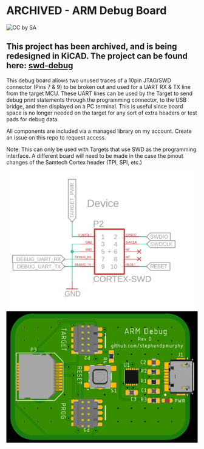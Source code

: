 # ARCHIVED - ARM Debug Board
![CC by SA](https://i.creativecommons.org/l/by-sa/4.0/88x31.png)

## This project has been archived, and is being redesigned in KiCAD. The project can be found here: [swd-debug](https://github.com/stephendpmurphy/swd-debug)

This debug board allows two unused traces of a 10pin JTAG/SWD connector (Pins 7 & 9) to be broken out and used for a UART RX & TX line from the target MCU. These UART lines can be used by the Target to send debug print statements through the programming connector, to the USB bridge, and then displayed on a PC terminal. This is useful since board space is no longer needed on the target for any sort of extra headers or test pads for debug data.

All components are included via a managed library on my account. Create an issue on this repo to request access.

Note: This can only be used with Targets that use SWD as the programming interface. A different board will need to be made in the case the pinout changes of the Samtech Cortex header (TPI, SPI, etc.)

![alt text](images/Debug_Header.JPG)
![alt text](images/RevD.png)
